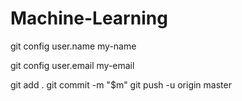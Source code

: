 # Machine-Learning



git config user.name my-name

git config user.email my-email



git add .
git commit -m "$m"
git push -u origin master 
